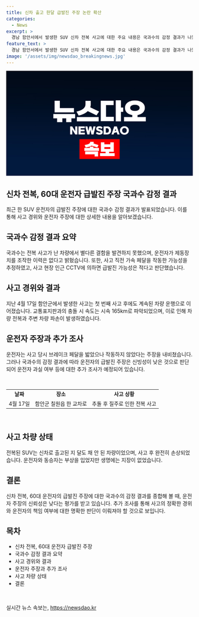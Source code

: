 ```yaml
---
title: 신차 출고 한달 급발진 주장 논란 확산
categories:
  - News
excerpt: >
  경남 함안서에서 발생한 SUV 신차 전복 사고에 대한 주요 내용은 국과수의 감정 결과가 나왔다. 60대 운전자는 급발진 주장을 했지만, 국과수는 사고 차량에서 결함을 발견하지 못했다고 밝혔다. EDR과 블랙박스를 분석한 결과, 운전자의 제동장치 조작 이력이 없으며, 가속 페달을 작동한 가능성을 추정했다. 또한, 사고 현장 CC TV에 따르면 급발진 가능성은 낮다고 본다. 경찰은 추가 조사를 통해 운전자 과실 여부를 확인할 예정이다. 이 사고로 운전자와 승용차를 타고 있던 손녀가 부상을 입었으며, 주변 차량도 피해를 입었다.
feature_text: >
  경남 함안서에서 발생한 SUV 신차 전복 사고에 대한 주요 내용은 국과수의 감정 결과가 나왔다. 60대 운전자는 급발진 주장을 했지만, 국과수는 사고 차량에서 결함을 발견하지 못했다고 밝혔다. EDR과 블랙박스를 분석한 결과, 운전자의 제동장치 조작 이력이 없으며, 가속 페달을 작동한 가능성을 추정했다. 또한, 사고 현장 CC TV에 따르면 급발진 가능성은 낮다고 본다. 경찰은 추가 조사를 통해 운전자 과실 여부를 확인할 예정이다. 이 사고로 운전자와 승용차를 타고 있던 손녀가 부상을 입었으며, 주변 차량도 피해를 입었다.
image: '/assets/img/newsdao_breakingnews.jpg'
---
```


<p><img src="/assets/img/newsdao_breakingnews.jpg" alt="cryptoinkorea 속보" /></p>

<h2 data-ke-size="size26"><b>신차 전복, 60대 운전자 급발진 주장 국과수 감정 결과</b></h2>

<p data-ke-size="size16">최근 한 SUV 운전자의 급발진 주장에 대한 국과수 감정 결과가 발표되었습니다. 이를 통해 사고 경위와 운전자 주장에 대한 상세한 내용을 알아보겠습니다. </p>

<h2 data-ke-size="size24"><b>국과수 감정 결과 요약</b></h2>

<p data-ke-size="size16">국과수는 전복 사고가 난 차량에서 별다른 결함을 발견하지 못했으며, 운전자가 제동장치를 조작한 이력은 없다고 밝혔습니다. 또한, 사고 직전 가속 페달을 작동한 가능성을 추정하였고, 사고 현장 인근 CCTV에 의하면 급발진 가능성은 적다고 판단했습니다.</p>

<h2 data-ke-size="size24"><b>사고 경위와 결과</b></h2>

<p data-ke-size="size16">지난 4월 17일 함안군에서 발생한 사고는 첫 번째 사고 후에도 계속된 차량 운행으로 이어졌습니다. 교통표지판과의 충돌 시 속도는 시속 165km로 파악되었으며, 이로 인해 차량 전복과 주변 차량 파손이 발생하였습니다.</p>

<h2 data-ke-size="size24"><b>운전자 주장과 추가 조사</b></h2>

<p data-ke-size="size16">운전자는 사고 당시 브레이크 페달을 밟았으나 작동하지 않았다는 주장을 내비쳤습니다. 그러나 국과수의 감정 결과에 따라 운전자의 급발진 주장은 신빙성이 낮은 것으로 판단되어 운전자 과실 여부 등에 대한 추가 조사가 예정되어 있습니다.</p>

<p data-ke-size="size16">&nbsp;</p>

<table>
   <tbody>
      <tr>
         <td style="text-align: center; height: 17px;"><b>날짜</b></td>
         <td style="text-align: center; height: 17px;"><b>장소</b></td>
         <td style="text-align: center; height: 17px;"><b>사고 상황</b></td>
      </tr>
      <tr>
         <td style="text-align: center; height: 17px;">4월 17일</td>
         <td style="text-align: center; height: 17px;">함안군 칠원읍 한 교차로</td>
         <td style="text-align: center; height: 17px;">추돌 후 질주로 인한 전복 사고</td>
      </tr>
   </tbody>
</table>

<p data-ke-size="size16">&nbsp;</p>

<h2 data-ke-size="size24"><b>사고 차량 상태</b></h2>

<p data-ke-size="size16">전복된 SUV는 신차로 출고된 지 달도 채 안 된 차량이었으며, 사고 후 완전히 손상되었습니다. 운전자와 동승자는 부상을 입었지만 생명에는 지장이 없었습니다.</p>

<h2 data-ke-size="size24"><b>결론</b></h2>

<p data-ke-size="size16">신차 전복, 60대 운전자의 급발진 주장에 대한 국과수의 감정 결과를 종합해 볼 때, 운전자 주장의 신뢰성은 낮다는 평가를 받고 있습니다. 추가 조사를 통해 사고의 정확한 경위와 운전자의 책임 여부에 대한 명확한 판단이 이뤄져야 할 것으로 보입니다.</p>

<h2 data-ke-size="size24">목차</h2>

<ul>
<li>신차 전복, 60대 운전자 급발진 주장<br></li>
<li>국과수 감정 결과 요약<br></li>
<li>사고 경위와 결과<br></li>
<li>운전자 주장과 추가 조사<br></li>
<li>사고 차량 상태<br></li>
<li>결론<br></li>
</ul>

<p data-ke-size="size16">&nbsp;</p>
실시간 뉴스 속보는, <a href="https://newsdao.kr" rel="dofollow">https://newsdao.kr</a>


